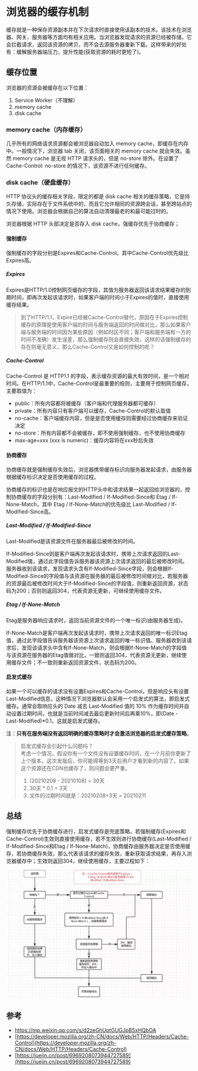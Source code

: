 # 浏览器的缓存机制

缓存就是一种保存资源副本并在下次请求时直接使用该副本的技术。该技术在浏览器、网关、服务器等方面均有相关应用。当浏览器发现请求的资源已经被存储，它会拦截请求，返回该资源的拷贝，而不会去源服务器重新下载。这样带来的好处有：缓解服务器端压力，提升性能(获取资源的耗时更短了)。

## 缓存位置

浏览器的资源会被缓存在以下位置：

1. Service Worker（不理解）
2. memory cache
3. disk cache

### memory cache（内存缓存）

几乎所有的网络请求资源都会被浏览器自动加入 memory cache，即缓存在内存中。一般情况下，浏览器 tab 关闭，该页面相关的 memory cache 就会失效。虽然 memory cache 是无视 HTTP 请求头的，但是 no-store 除外。在设置了 Cache-Control: no-store 的情况下，该资源不进行任何缓存。

### disk cache（硬盘缓存）

HTTP 协议头的缓存相关字段，限定的都是 disk cache 相关的缓存策略，它是持久存储，实际存在于文件系统中的，而且它允许相同的资源跨会话，甚至跨站点的情况下使用。浏览器会根据自己的算法自动清理最老的和最可能过时的。

浏览器根据 HTTP 头部决定是否存入 disk cache，强缓存优先于协商缓存；

#### 强制缓存

强制缓存的字段分别是Expires和Cache-Control。其中Cache-Control优先级比Expires高。

##### Expires

Expires是HTTP/1.0控制网页缓存的字段，其值为服务器返回该请求结果缓存的到期时间，即再次发起该请求时，如果客户端的时间小于Expires的值时，直接使用缓存结果。

>到了HTTP/1.1，Expire已经被Cache-Control替代，原因在于Expires控制缓存的原理是使用客户端的时间与服务端返回的时间做对比，那么如果客户端与服务端的时间因为某些原因（例如时区不同；客户端和服务端有一方的时间不准确）发生误差，那么强制缓存则会直接失效，这样的话强制缓存的存在则毫无意义，那么Cache-Control又是如何控制的呢？

##### Cache-Control

Cache-Control 是 HTTP1.1 的字段，表示缓存资源的最大有效时间，是一个相对时间。在HTTP/1.1中，Cache-Control是最重要的规则，主要用于控制网页缓存，主要取值为：  

* public：所有内容都将被缓存（客户端和代理服务器都可缓存）
* private：所有内容只有客户端可以缓存，Cache-Control的默认取值
* no-cache：客户端缓存内容，但是是否使用缓存则需要经过协商缓存来验证决定
* no-store：所有内容都不会被缓存，即不使用强制缓存，也不使用协商缓存
* max-age=xxx (xxx is numeric)：缓存内容将在xxx秒后失效

#### 协商缓存

协商缓存就是强制缓存失效后，浏览器携带缓存标识向服务器发起请求，由服务器根据缓存标识决定是否使用缓存的过程。

协商缓存的标识也是在响应报文的HTTP头中和请求结果一起返回给浏览器的，控制协商缓存的字段分别有：Last-Modified / If-Modified-Since和 Etag / If-None-Match，其中 Etag / If-None-Match的优先级比 Last-Modified / If-Modified-Since高。

##### Last-Modified / If-Modified-Since

Last-Modified是该资源文件在服务器最后被修改的时间。

If-Modified-Since则是客户端再次发起该请求时，携带上次请求返回的Last-Modified值，通过此字段值告诉服务器该资源上次请求返回的最后被修改时间。服务器收到该请求，发现请求头含有If-Modified-Since字段，则会根据If-Modified-Since的字段值与该资源在服务器的最后被修改时间做对比，若服务器的资源最后被修改时间大于If-Modified-Since的字段值，则重新返回资源，状态码为200；否则则返回304，代表资源无更新，可继续使用缓存文件。

##### Etag / If-None-Match

Etag是服务器响应请求时，返回当前资源文件的一个唯一标识(由服务器生成)。

If-None-Match是客户端再次发起该请求时，携带上次请求返回的唯一标识Etag值，通过此字段值告诉服务器该资源上次请求返回的唯一标识值。服务器收到该请求后，发现该请求头中含有If-None-Match，则会根据If-None-Match的字段值与该资源在服务器的Etag值做对比，一致则返回304，代表资源无更新，继续使用缓存文件；不一致则重新返回资源文件，状态码为200。

#### 启发式缓存

如果一个可以缓存的请求没有设置Expires和Cache-Control，但是响应头有设置Last-Modified信息，这种情况下浏览器默认会采用一个启发式的算法，即启发式缓存。通常会取响应头的 Date 减去 Last-Modified 值的 10% 作为缓存时间并自动设置过期时间，也就是当前时间减去最后更新时间后再乘10%，即(Date - Last-Modified)*0.1，这就是启发式缓存。

注：**只有在服务端没有返回明确的缓存策略时才会激活浏览器的启发式缓存策略**。

> 启发式缓存会引起什么问题吗？  
> 考虑一个情况，假设你有一个文件没有设置缓存时间，在一个月前你更新了上个版本。这次发版后，你可能得等到3天后用户才看到新的内容了。如果这个资源还在CDN也缓存了，则问题会更严重。  
> 1. (20210208 - 20210108) = 30天  
> 2. 30天 * 0.1 = 3天  
> 3. 文件的过期时间就是：20210208+3天 = 20210211  

## 总结

强制缓存优先于协商缓存进行，启发式缓存是兜底策略。若强制缓存(Expires和Cache-Control)生效则直接使用缓存，若不生效则进行协商缓存(Last-Modified / If-Modified-Since和Etag / If-None-Match)，协商缓存由服务器决定是否使用缓存，若协商缓存失效，那么代表该请求的缓存失效，重新获取请求结果，再存入浏览器缓存中；生效则返回304，继续使用缓存，主要过程如下：

![](./1.jpg)


## 参考

* [https://mp.weixin.qq.com/s/d2zeGhUptGUGJpB5xHQbOA  
](https://mp.weixin.qq.com/s/d2zeGhUptGUGJpB5xHQbOA  
)
* [https://developer.mozilla.org/zh-CN/docs/Web/HTTP/Headers/Cache-Control](https://developer.mozilla.org/zh-CN/docs/Web/HTTP/Headers/Cache-Control)
* [https://juejin.cn/post/6969208073944727589](https://juejin.cn/post/6969208073944727589)
